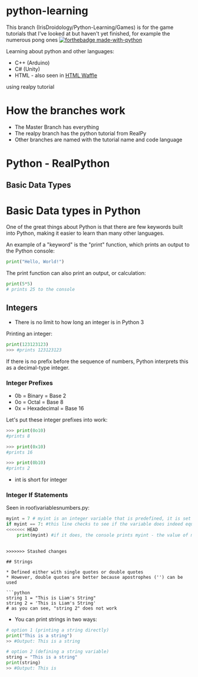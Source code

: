 # python-learning

This branch (IrisDroidology/Python-Learning/Games) is for the game tutorials that I've looked at but haven't yet finished, for example the numerous pong ones
[![forthebadge made-with-python](http://ForTheBadge.com/images/badges/made-with-python.svg)](https://www.python.org/)

Learning about python and other languages:

* C++ (Arduino)
* C# (Unity)
* HTML - also seen in [HTML Waffle](http://github.com/acord-robotics/html-waffle)


using realpy tutorial

# How the branches work
* The Master Branch has everything
* The realpy branch has the python tutorial from RealPy
* Other branches are named with the tutorial name and code language



# Python - RealPython

## Basic Data Types

# Basic Data types in Python

One of the great things about Python is that there are few keywords built into Python, making it easier to learn than many other languages. 

An example of a "keyword"  is the "print" function, which prints an output to the Python console:

```python
print("Hello, World!")
```

The print function can also print an output, or calculation:

```python
print(5*5)
# prints 25 to the console
```

## Integers

- There is no limit to how long an integer is in Python 3

Printing an integer: 

```python
print(123123123)
>>> #prints 123123123
```

If there is no prefix before the sequence of numbers, Python interprets this as a decimal-type integer.

### Integer Prefixes

- 0b = Binary = Base 2
- 0o = Octal = Base 8
- 0x = Hexadecimal = Base 16

Let's put these integer prefixes into work:

```python
>>> print(0o10)
#prints 8

>>> print(0x10)
#prints 16

>>> print(0b10)
#prints 2
```



- int is short for integer



### Integer If Statements

Seen in root\variablesnumbers.py:

```python
myint = 7 # myint is an integer variable that is predefined, it is set to the value of 7
if myint == 7: #this line checks to see if the variable does indeed equal 7
<<<<<<< HEAD
    print(myint) #if it does, the console prints myint - the value of mmyint, if it was print("myint") the console would print "myint" rather than its value
 
```

```
>>>>>>> Stashed changes

## Strings

* Defined either with single quotes or double quotes
* However, double quotes are better because apostrophes ('') can be used

​```python
string 1 = "This is Liam's String"
string 2 = 'This is Liam's String'
# as you can see, "string 2" does not work
```

- You can print strings in two ways:

```python
# option 1 (printing a string directly)
print("This is a string")
>> #Output: This is a string

# option 2 (defining a string variable)
string = "This is a string"
print(string)
>> #Output: This is
```
